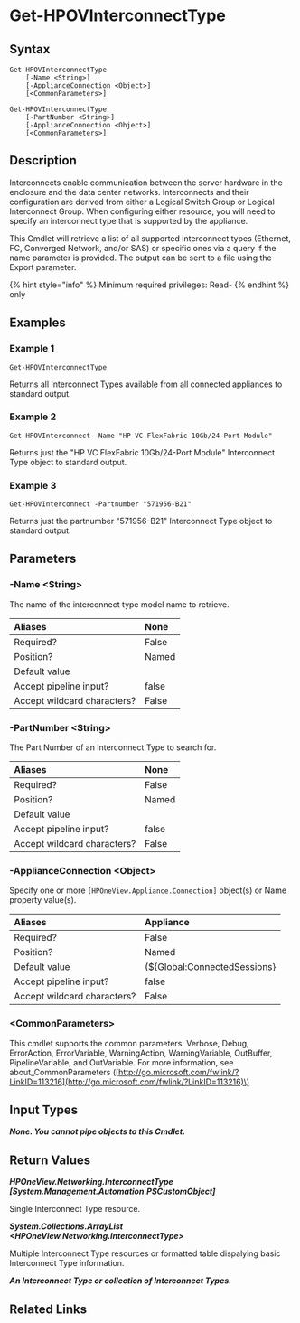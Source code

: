 ﻿---
description: Retrieve Interconnect Type resource(s).
---

# Get-HPOVInterconnectType

## Syntax

```text
Get-HPOVInterconnectType
    [-Name <String>]
    [-ApplianceConnection <Object>]
    [<CommonParameters>]
```

```text
Get-HPOVInterconnectType
    [-PartNumber <String>]
    [-ApplianceConnection <Object>]
    [<CommonParameters>]
```

## Description

Interconnects enable communication between the server hardware in the enclosure and the data center networks. Interconnects and their configuration are derived from either a Logical Switch Group or Logical Interconnect Group.  When configuring either resource, you will need to specify an interconnect type that is supported by the appliance.

This Cmdlet will retrieve a list of all supported interconnect types (Ethernet, FC, Converged Network, and/or SAS) or specific ones via a query if the name parameter is provided. The output can be sent to a file using the Export parameter.

{% hint style="info" %}
Minimum required privileges: Read-
{% endhint %}
only
## Examples

###  Example 1 

```text
Get-HPOVInterconnectType
```

Returns all Interconnect Types available from all connected appliances to standard output.

###  Example 2 

```text
Get-HPOVInterconnect -Name "HP VC FlexFabric 10Gb/24-Port Module"
```

Returns just the "HP VC FlexFabric 10Gb/24-Port Module" Interconnect Type object to standard output.

###  Example 3 

```text
Get-HPOVInterconnect -Partnumber "571956-B21"
```

Returns just the partnumber "571956-B21" Interconnect Type object to standard output.

## Parameters

### -Name &lt;String&gt;

The name of the interconnect type model name to retrieve.

| Aliases | None |
| :--- | :--- |
| Required? | False |
| Position? | Named |
| Default value |  |
| Accept pipeline input? | false |
| Accept wildcard characters? | False |

### -PartNumber &lt;String&gt;

The Part Number of an Interconnect Type to search for.

| Aliases | None |
| :--- | :--- |
| Required? | False |
| Position? | Named |
| Default value |  |
| Accept pipeline input? | false |
| Accept wildcard characters? | False |

### -ApplianceConnection &lt;Object&gt;

Specify one or more `[HPOneView.Appliance.Connection]` object(s) or Name property value(s).

| Aliases | Appliance |
| :--- | :--- |
| Required? | False |
| Position? | Named |
| Default value | (${Global:ConnectedSessions} | ? Default) |
| Accept pipeline input? | false |
| Accept wildcard characters? | False |

### &lt;CommonParameters&gt;

This cmdlet supports the common parameters: Verbose, Debug, ErrorAction, ErrorVariable, WarningAction, WarningVariable, OutBuffer, PipelineVariable, and OutVariable. For more information, see about\_CommonParameters \([http://go.microsoft.com/fwlink/?LinkID=113216](http://go.microsoft.com/fwlink/?LinkID=113216)\)

## Input Types

_**None.  You cannot pipe objects to this Cmdlet.**_

## Return Values

_**HPOneView.Networking.InterconnectType [System.Management.Automation.PSCustomObject]**_

Single Interconnect Type resource.

_**System.Collections.ArrayList <HPOneView.Networking.InterconnectType>**_

Multiple Interconnect Type resources or formatted table dispalying basic Interconnect Type information.

_**An Interconnect Type or collection of Interconnect Types.**_



## Related Links

